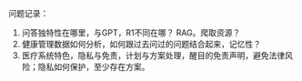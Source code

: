 问题记录：

1. 问答独特性在哪里，与GPT，R1不同在哪？ RAG。爬取资源？
2. 健康管理数据如何分析，如何跟过去问过的问题结合起来，记忆性？
3. 医疗系统特色，隐私与免责，计划与方案处理，醒目的免责声明，避免法律风险；隐私如何保护，至少存在方案。

